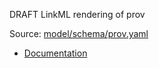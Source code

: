 DRAFT LinkML rendering of prov

Source: [model/schema/prov.yaml](model/schema/prov.yaml)

 * [Documentation](https://linkml.github.io/linkml-prov/)
